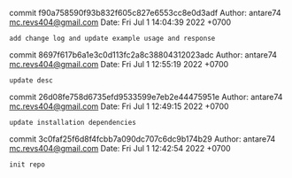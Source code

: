 commit f90a758590f93b832f605c827e6553cc8e0d3adf
Author: antare74 <mc.revs404@gmail.com>
Date:   Fri Jul 1 14:04:39 2022 +0700

    add change log and update example usage and response

commit 8697f617b6a1e3c0d113fc2a8c38804312023adc
Author: antare74 <mc.revs404@gmail.com>
Date:   Fri Jul 1 12:55:19 2022 +0700

    update desc

commit 26d08fe758d6735efd9533599e7eb2e44475951e
Author: antare74 <mc.revs404@gmail.com>
Date:   Fri Jul 1 12:49:15 2022 +0700

    update installation dependencies

commit 3c0faf25f6d8f4fcbb7a090dc707c6dc9b174b29
Author: antare74 <mc.revs404@gmail.com>
Date:   Fri Jul 1 12:42:54 2022 +0700

    init repo
